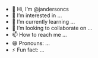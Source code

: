 - 👋 Hi, I’m @jandersoncs
- 👀 I’m interested in ...
- 🌱 I’m currently learning ...
- 💞️ I’m looking to collaborate on ...
- 📫 How to reach me ...
- 😄 Pronouns: ...
- ⚡ Fun fact: ...

<!---
jandersoncs/jandersoncs is a ✨ special ✨ repository because its `README.md` (this file) appears on your GitHub profile.
You can click the Preview link to take a look at your changes.
--->
